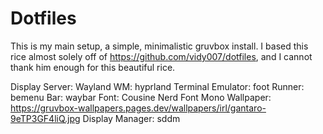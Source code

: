 # Dotfiles

This is my main setup, a simple, minimalistic gruvbox install.
I based this rice almost solely off of https://github.com/vidy007/dotfiles, and I cannot thank him enough for this beautiful rice. 




Display Server: Wayland
WM: hyprland
Terminal Emulator: foot
Runner: bemenu
Bar: waybar
Font: Cousine Nerd Font Mono
Wallpaper: https://gruvbox-wallpapers.pages.dev/wallpapers/irl/gantaro-9eTP3GF4liQ.jpg
Display Manager: sddm



